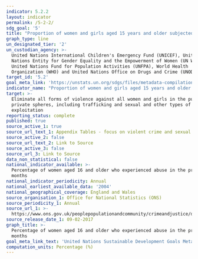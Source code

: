 ```yaml
---
indicator: 5.2.2
layout: indicator
permalink: /5-2-2/
sdg_goal: '5'
title: "Proportion of women and girls aged 15 years and older subjected to sexual violence by persons other than an intimate partner in the previous 12\_months, by age and place of occurrence"
graph_type: line
un_designated_tier: '2'
un_custodian_agency: >-
  United Nations International Children's Emergency Fund (UNICEF), United
  Nations Entity for Gender Equality and the Empowerment of Women (UN Women),
  United Nations Fund for Population Activities (UNFPA), World Health
  Organization (WHO) and United Nations Office on Drugs and Crime (UNODC)
target_id: '5.2'
goal_meta_link: 'https://unstats.un.org/sdgs/files/metadata-compilation/Metadata-Goal-5.pdf'
indicator_name: "Proportion of women and girls aged 15 years and older subjected to sexual violence by persons other than an intimate partner in the previous 12\_months, by age and place of occurrence"
target: >-
  Eliminate all forms of violence against all women and girls in the public and
  private spheres, including trafficking and sexual and other types of
  exploitation
reporting_status: complete
published: true
source_active_1: true
source_url_text_1: Appendix Tables - focus on violent crime and sexual offences
source_active_2: false
source_url_text_2: Link to Source
source_active_3: false
source_url_3: Link to Source
data_non_statistical: false
national_indicator_available: >-
  Percentage of women aged 16 and older who experienced abuse in the previous 12
  months
national_indicator_periodicity: Annual
national_earliest_available_data: '2004'
national_geographical_coverage: England and Wales
source_organisation_1: Office for National Statistics (ONS)
source_periodicity_1: Annual
source_url_1: >-
  https://www.ons.gov.uk/peoplepopulationandcommunity/crimeandjustice/datasets/appendixtablesfocusonviolentcrimeandsexualoffences
source_release_date_1: 09-02-2017
graph_title: >-
  Percentage of women aged 16 and older who experienced abuse in the previous 12
  months
goal_meta_link_text: 'United Nations Sustainable Development Goals Metadata: Goal 5'
computation_units: Percentage (%)
---
```

